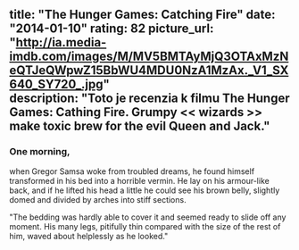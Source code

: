 title: "The Hunger Games: Catching Fire"
date: "2014-01-10"
rating: 82
picture_url: "http://ia.media-imdb.com/images/M/MV5BMTAyMjQ3OTAxMzNeQTJeQWpwZ15BbWU4MDU0NzA1MzAx._V1_SX640_SY720_.jpg"	
description: "Toto je recenzia k filmu __The Hunger Games: Cathing Fire__. Grumpy << wizards >> make toxic brew for the evil Queen and Jack."
---

### One morning, 

when Gregor Samsa woke from troubled dreams, he found himself transformed in his bed into a horrible vermin. He lay on his armour-like back, and if he lifted his head a little he could see his brown belly, slightly domed and divided by arches into stiff sections.

"The bedding was hardly able to cover it and seemed ready to slide off any moment. His many legs, pitifully thin compared with the size of the rest of him, waved about helplessly as he looked."

